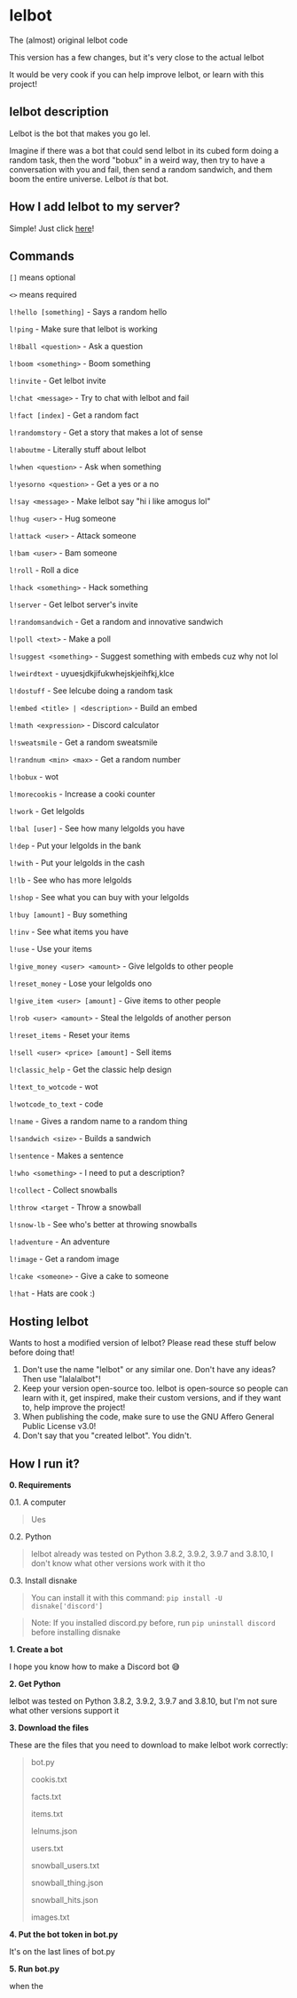 # lelbot

The (almost) original lelbot code

This version has a few changes, but it's very close to the actual lelbot

It would be very cook if you can help improve lelbot, or learn with this project!

## lelbot description

Lelbot is the bot that makes you go lel.

Imagine if there was a bot that could send lelbot in its cubed form doing a random task, then the word "bobux" in a weird way, then try to have a conversation with you and fail, then send a random sandwich, and them boom the entire universe. Lelbot *is* that bot.

## How I add lelbot to my server?

Simple! Just click [here](https://discord.com/api/oauth2/authorize?client_id=822199023636709456&permissions=8&scope=bot%20applications.commands)!

## Commands

`[]` means optional

`<>` means required

`l!hello [something]` - Says a random hello

`l!ping` - Make sure that lelbot is working 

`l!8ball <question>` - Ask a question

`l!boom <something>` - Boom something

`l!invite` - Get lelbot invite

`l!chat <message>` - Try to chat with lelbot and fail

`l!fact [index]` - Get a random fact

`l!randomstory` - Get a story that makes a lot of sense

`l!aboutme` - Literally stuff about lelbot

`l!when <question>` - Ask when something

`l!yesorno <question>` - Get a yes or a no

`l!say <message>` - Make lelbot say "hi i like amogus lol"

`l!hug <user>` - Hug someone

`l!attack <user>` - Attack someone

`l!bam <user>` - Bam someone

`l!roll` - Roll a dice

`l!hack <something>` - Hack something

`l!server` - Get lelbot server's invite

`l!randomsandwich` - Get a random and innovative sandwich

`l!poll <text>` - Make a poll

`l!suggest <something>` - Suggest something with embeds cuz why not lol

`l!weirdtext` - uyuesjdkjifukwhejskjeihfkj,klce

`l!dostuff` - See lelcube doing a random task

`l!embed <title> | <description>` - Build an embed

`l!math <expression>` - Discord calculator

`l!sweatsmile` - Get a random sweatsmile

`l!randnum <min> <max>` - Get a random number

`l!bobux` - wot

`l!morecookis` - Increase a cooki counter

`l!work` - Get lelgolds

`l!bal [user]` - See how many lelgolds you have

`l!dep` - Put your lelgolds in the bank

`l!with` - Put your lelgolds in the cash

`l!lb` - See who has more lelgolds

`l!shop` - See what you can buy with your lelgolds

`l!buy [amount]` - Buy something

`l!inv` - See what items you have

`l!use` - Use your items

`l!give_money <user> <amount>` - Give lelgolds to other people

`l!reset_money` - Lose your lelgolds ono

`l!give_item <user> [amount]` - Give items to other people

`l!rob <user> <amount>` - Steal the lelgolds of another person

`l!reset_items` - Reset your items

`l!sell <user> <price> [amount]` - Sell items

`l!classic_help` - Get the classic help design

`l!text_to_wotcode` - wot

`l!wotcode_to_text` - code

`l!name` - Gives a random name to a random thing

`l!sandwich <size>` - Builds a sandwich

`l!sentence` - Makes a sentence

`l!who <something>` - I need to put a description?

`l!collect` - Collect snowballs

`l!throw <target` - Throw a snowball

`l!snow-lb` - See who's better at throwing snowballs

`l!adventure` - An adventure

`l!image` - Get a random image

`l!cake <someone>` - Give a cake to someone

`l!hat` - Hats are cook :)

## Hosting lelbot

Wants to host a modified version of lelbot? Please read these stuff below before doing that!

1. Don't use the name "lelbot" or any similar one. Don't have any ideas? Then use "lalalalbot"!
2. Keep your version open-source too. lelbot is open-source so people can learn with it, get inspired, make their custom versions, and if they want to, help improve the project!
3. When publishing the code, make sure to use the GNU Affero General Public License v3.0!
4. Don't say that you "created lelbot". You didn't.

## How I run it?

**0. Requirements**

0.1. A computer

> Ues

0.2. Python

> lelbot already was tested on Python 3.8.2, 3.9.2, 3.9.7 and 3.8.10, I don't know what other versions work with it tho

0.3. Install disnake

> You can install it with this command: `pip install -U disnake['discord']`

> Note: If you installed discord.py before, run `pip uninstall discord` before installing disnake

**1. Create a bot**

I hope you know how to make a Discord bot :sweat_smile:

**2. Get Python**

lelbot was tested on Python 3.8.2, 3.9.2, 3.9.7 and 3.8.10, but I'm not sure what other versions support it

**3. Download the files**

These are the files that you need to download to make lelbot work correctly:
> bot.py
> 
> cookis.txt
> 
> facts.txt
> 
> items.txt
>
> lelnums.json
> 
> users.txt
>
> snowball_users.txt
>
> snowball_thing.json
> 
> snowball_hits.json
>
> images.txt

**4. Put the bot token in bot.py**

It's on the last lines of bot.py

**5. Run bot.py**

when the
